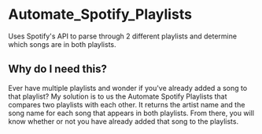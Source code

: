 # Automate_Spotify_Playlists
Uses Spotify's API to parse through 2 different playlists and determine which songs are in both playlists.

## Why do I need this?
Ever have multiple playlists and wonder if you've already added a song to that playlist? My solution is to us the Automate Spotify Playlists that compares two playlists with each other. It returns the artist name and the song name for each song that appears in both playlists. From there, you will know whether or not you have already added that song to the playlists.
